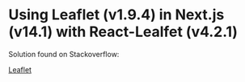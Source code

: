 # Using Leaflet (v1.9.4) in Next.js (v14.1) with React-Lealfet (v4.2.1)

Solution found on Stackoverflow:

[Leaflet](https://stackoverflow.com/questions/77978480/react-leaflet-4-with-nextjs-14-working-setup)
